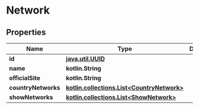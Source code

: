 
# Network

## Properties
Name | Type | Description | Notes
------------ | ------------- | ------------- | -------------
**id** | [**java.util.UUID**](java.util.UUID.md) |  |  [optional]
**name** | **kotlin.String** |  |  [optional]
**officialSite** | **kotlin.String** |  |  [optional]
**countryNetworks** | [**kotlin.collections.List&lt;CountryNetwork&gt;**](CountryNetwork.md) |  |  [optional]
**showNetworks** | [**kotlin.collections.List&lt;ShowNetwork&gt;**](ShowNetwork.md) |  |  [optional]



